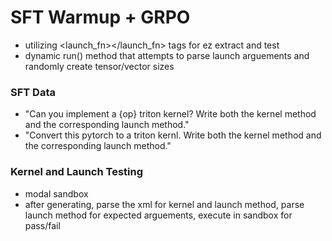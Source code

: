 # SFT Warmup + GRPO

- utilizing <kernel></kernel> <launch_fn></launch_fn> tags for ez extract and test
- dynamic run() method that attempts to parse launch arguements and randomly create tensor/vector sizes

### SFT Data

- "Can you implement a {op} triton kernel? Write both the kernel method and the corresponding launch method."
- "Convert this pytorch to a triton kernl. Write both the kernel method and the corresponding launch method."


### Kernel and Launch Testing


- modal sandbox 
- after generating, parse the xml for kernel and launch method, parse launch method for expected arguements, execute in sandbox for pass/fail